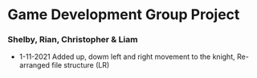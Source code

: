 # Game Development Group Project

###  Shelby, Rian, Christopher & Liam

- 1-11-2021 Added up, dowm left and right movement to the knight, Re-arranged file structure (LR)
